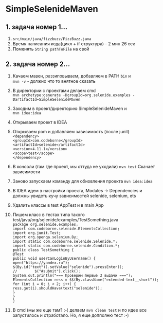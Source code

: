 # SimpleSelenideMaven

## 1. задача номер 1...
1. `src/main/java/fizzbuzz/FizzBuzz.java`
2. Время написания кода(цикл + if структура) - 2 мин 26 сек
3. Поменять `String pathToFile` на свой 

## 2. задача номер 2...

1. Качаем мавен, раззиповываем, добавляем в PATH `bin` и   
`mvn -v` - должно что то внятное сказать

2. В директории с проектами делаем cmd  
`mvn archetype:generate -DgroupId=org.selenide.examples -DartifactId=SimpleSelenideMaven`

3. Заходим в проект/директорию SimpleSelenideMaven и  
`mvn idea:idea`

4. Открываем проект в IDEA

5. Открываем pom и добавляем зависимость (после junit)  
`<dependency>`  
    `<groupId>com.codeborne</groupId>`  
    `<artifactId>selenide</artifactId>`  
    `<version>4.11.1</version>`  
    `<scope>test</scope>`  
`</dependency>`

6. В консоли (там где проект, мы оттуда не уходили)
`mvn test`
Скачает зависимости

7. Заново запускаем команду для обновления проекта
`mvn idea:idea`

8. В IDEA идем в настройки проекта, Modules -> Dependencies и должны увидеть кучу зависимостей selenide, selenium, ets

9. Удалить классы в test AppTest и в main App

10. Пишем класс в тестах типа такого test/java/org/selenide/examples/TestSomething.java  
`package org.selenide.examples;`  
`import com.codeborne.selenide.ElementsCollection;`  
`import org.junit.Test;`  
`import org.openqa.selenium.By;`  
`import static com.codeborne.selenide.Selenide.*;`    
`import static com.codeborne.selenide.Condition.*;`  
`public class TestSomething {`  
    `@Test`  
    `public void userCanLoginByUsername() {`  
        `open("https://yandex.ru");`  
        `$(By.id("text")).setValue("selenide").pressEnter();`  
`//        $("#submit").click();`  
        `System.out.println("=== Проверим первые 3 выдачи ===");`  
        `ElementsCollection ress = $$(By.className("extended-text__short"));`  
        `for (int i = 0; i < 2; i++) {`  
            `ress.get(i).shouldHave(text("selenide"));`  
        `}`  
    `}`  
`}`  

11. В cmd (мы же еще там? :-) делаем `mvn clean test` и по идее все запустилось и отработало. Но, я еще допполню тест :-)

